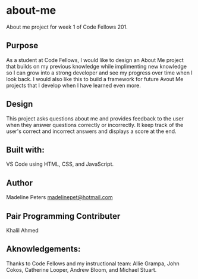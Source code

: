 # about-me
About me project for week 1 of Code Fellows 201.

## Purpose
As a student at Code Fellows, I would like to design an About Me project that builds on my previous knowledge while implimenting new knowledge so I can grow into a strong developer and see my progress over time when I look back. I would also like this to build a framework for future Avout Me projects that I develop when I have learned even more.

## Design
This project asks questions about me and provides feedback to the user when they answer questions correctly or incorrectly. It keep track of the user's correct and incorrect answers and displays a score at the end.

## Built with: 
VS Code using HTML, CSS, and JavaScript.

## Author
Madeline Peters
madelinepet@hotmail.com

## Pair Programming Contributer
Khalil Ahmed

## Aknowledgements:
Thanks to Code Fellows and my instructional team: Allie Grampa, John Cokos, Catherine Looper, Andrew Bloom, and Michael Stuart. 